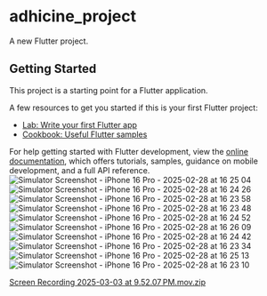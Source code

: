 # adhicine_project

A new Flutter project.

## Getting Started

This project is a starting point for a Flutter application.

A few resources to get you started if this is your first Flutter project:

- [Lab: Write your first Flutter app](https://docs.flutter.dev/get-started/codelab)
- [Cookbook: Useful Flutter samples](https://docs.flutter.dev/cookbook)

For help getting started with Flutter development, view the
[online documentation](https://docs.flutter.dev/), which offers tutorials,
samples, guidance on mobile development, and a full API reference.
![Simulator Screenshot - iPhone 16 Pro - 2025-02-28 at 16 25 04](https://github.com/user-attachments/assets/12a999f4-7eb8-4df3-a3a0-11413e10eff2)
![Simulator Screenshot - iPhone 16 Pro - 2025-02-28 at 16 24 26](https://github.com/user-attachments/assets/e1ad6068-afe1-4103-b2be-77d7e8c4d121)
![Simulator Screenshot - iPhone 16 Pro - 2025-02-28 at 16 23 58](https://github.com/user-attachments/assets/66c68fad-4ed0-400b-b6ce-4d6ca71ca5c8)
![Simulator Screenshot - iPhone 16 Pro - 2025-02-28 at 16 23 48](https://github.com/user-attachments/assets/093dc2d7-ccdd-4c2d-99b0-a3f00d471ed3)
![Simulator Screenshot - iPhone 16 Pro - 2025-02-28 at 16 24 52](https://github.com/user-attachments/assets/d8d15a62-9106-4f1d-a91b-0ba16d9bf3cb)
![Simulator Screenshot - iPhone 16 Pro - 2025-02-28 at 16 26 09](https://github.com/user-attachments/assets/8da24c8d-e1f5-4cb4-8205-37d31b1c04f8)
![Simulator Screenshot - iPhone 16 Pro - 2025-02-28 at 16 24 42](https://github.com/user-attachments/assets/7bbca3e4-8330-47f2-9695-e55f293f3d07)
![Simulator Screenshot - iPhone 16 Pro - 2025-02-28 at 16 23 34](https://github.com/user-attachments/assets/48003779-8645-4f86-8b2f-fc04c407008d)
![Simulator Screenshot - iPhone 16 Pro - 2025-02-28 at 16 25 13](https://github.com/user-attachments/assets/652552d3-2749-4e99-a27c-c48eac5b8f17)
![Simulator Screenshot - iPhone 16 Pro - 2025-02-28 at 16 23 10](https://github.com/user-attachments/assets/92ccdabc-f902-4d42-b1f2-0aaa4cb6ff1f)

[Screen Recording 2025-03-03 at 9.52.07 PM.mov.zip](https://github.com/user-attachments/files/19056353/Screen.Recording.2025-03-03.at.9.52.07.PM.mov.zip)

